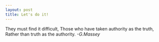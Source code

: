 ```yaml
---
layout: post
title: Let's do it!
---
```

They must find it difficult,
Those who have taken authority as the truth,
Rather than truth as the authority.
                           *-G.Massey*
